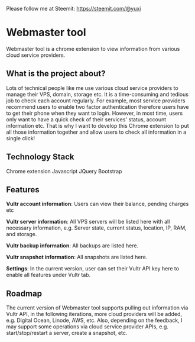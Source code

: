 Please follow me at Steemit: https://steemit.com/@yuxi

# Webmaster tool

Webmaster tool is a chrome extension to view information from various cloud service providers.

## What is the project about?

Lots of technical people like me use various cloud service providers to manage their VPS, domain, storage etc. It is a time-consuming and tedious job to check each account regularly. For example, most service providers recommend users to enable two factor authentication therefore users have to get their phone when they want to login. However, in most time, users only want to have a quick check of their services' status, account information etc. That is why I want to develop this Chrome extension to put all those information together and allow users to check all information in a single click!

## Technology Stack

Chrome extension
Javascript
JQuery
Bootstrap

## Features


**Vultr account information**: Users can view their balance, pending charges etc

**Vultr server information**: All VPS servers will be listed here with all necessary information, e.g. Server state, current status, location, IP, RAM, and storage.

**Vultr backup information**: All backups are listed here.

**Vultr snapshot information**: All snapshots are listed here.

**Settings**: In the current version, user can set their Vultr API key here to enable all features under Vultr tab.

## Roadmap

The current version of Webmaster tool supports pulling out information via Vultr API, in the following iterations, more cloud providers will be added, e.g. Digital Ocean, Linode, AWS, etc. Also, depending on the feedback, I may support some operations via cloud service provider APIs, e.g. start/stop/restart a server, create a snapshot, etc. 


